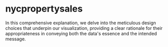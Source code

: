 # nycpropertysales
In this comprehensive explanation, we delve into the meticulous design choices that underpin our visualization, providing a clear rationale for their appropriateness in conveying both the data's essence and the intended message.
